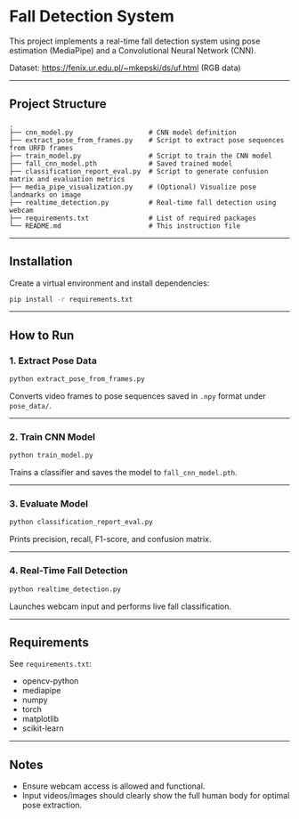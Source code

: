 # Fall Detection System

This project implements a real-time fall detection system using pose estimation (MediaPipe) and a Convolutional Neural Network (CNN).

Dataset: https://fenix.ur.edu.pl/~mkepski/ds/uf.html (RGB data)

---

##  Project Structure

```
.
├── cnn_model.py                   # CNN model definition
├── extract_pose_from_frames.py    # Script to extract pose sequences from URFD frames
├── train_model.py                 # Script to train the CNN model
├── fall_cnn_model.pth             # Saved trained model
├── classification_report_eval.py  # Script to generate confusion matrix and evaluation metrics
├── media_pipe_visualization.py    # (Optional) Visualize pose landmarks on image
├── realtime_detection.py          # Real-time fall detection using webcam
├── requirements.txt               # List of required packages
└── README.md                      # This instruction file
```

---

## Installation

Create a virtual environment and install dependencies:

```bash
pip install -r requirements.txt
```

---

## How to Run

### 1. Extract Pose Data

```bash
python extract_pose_from_frames.py
```

Converts video frames to pose sequences saved in `.npy` format under `pose_data/`.

---

### 2. Train CNN Model

```bash
python train_model.py
```

Trains a classifier and saves the model to `fall_cnn_model.pth`.

---

### 3. Evaluate Model

```bash
python classification_report_eval.py
```

Prints precision, recall, F1-score, and confusion matrix.

---

### 4. Real-Time Fall Detection

```bash
python realtime_detection.py
```

Launches webcam input and performs live fall classification.

---

## Requirements

See `requirements.txt`:

- opencv-python
- mediapipe
- numpy
- torch
- matplotlib
- scikit-learn

---

## Notes

- Ensure webcam access is allowed and functional.
- Input videos/images should clearly show the full human body for optimal pose extraction.
